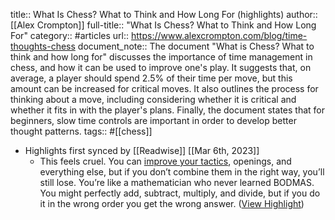 title:: What Is Chess? What to Think and How Long For (highlights)
author:: [[Alex Crompton]]
full-title:: "What Is Chess? What to Think and How Long For"
category:: #articles
url:: https://www.alexcrompton.com/blog/time-thoughts-chess
document_note:: The document "What is Chess? What to think and how long for" discusses the importance of time management in chess, and how it can be used to improve one's play. It suggests that, on average, a player should spend 2.5% of their time per move, but this amount can be increased for critical moves. It also outlines the process for thinking about a move, including considering whether it is critical and whether it fits in with the player's plans. Finally, the document states that for beginners, slow time controls are important in order to develop better thought patterns.
tags:: #[[chess]]

- Highlights first synced by [[Readwise]] [[Mar 6th, 2023]]
	- This feels cruel. You can [improve your tactics](https://www.alexcrompton.com/blog/how-to-learn-chess), openings, and everything else, but if you don’t combine them in the right way, you’ll still lose. You’re like a mathematician who never learned BODMAS. You might perfectly add, subtract, multiply, and divide, but if you do it in the wrong order you get the wrong answer. ([View Highlight](https://read.readwise.io/read/01gtg48qh2f2rgea099qvfw8j6))